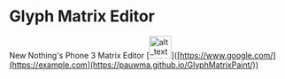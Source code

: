 # Glyph Matrix Editor
New Nothing's Phone 3 Matrix Editor
[<img alt="alt_text" width="40px" src="[images/image.PNG](https://github.com/user-attachments/assets/87f2a0ea-5fce-4fc2-a172-4f3dee523d22)" />]([https://www.google.com/](https://example.com](https://pauwma.github.io/GlyphMatrixPaint/))
